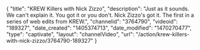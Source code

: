 {
    "title": "KREW Killers with Nick Zizzo",
    "description": "Just as it sounds. We can't explain it. You got it or you don't. Nick Zizzo's got it. The first in a series of web edits from KREW.",
    "channelid": "3764790",
    "videoid": "189327",
    "date_created": "1405374713",
    "date_modified": "1470270477",
    "type": "captivate",
    "layout": "channelVideo",
    "url": "\/action\/krew-killers-with-nick-zizzo\/3764790-189327"
}
